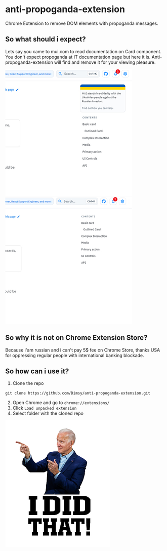 # anti-propoganda-extension
Chrome Extension to remove DOM elements with propoganda messages.

## So what should i expect?
Lets say you came to mui.com to read documentation on Card component. You don't expect propoganda at IT documentation page but here it is. Anti-propoganda-extension will find and remove it for your viewing pleasure. 

![Totally Great Man](/images/noEx.jpg) ![Totally Great Man](/images/withEx.jpg)

## So why it is not on Chrome Extension Store?
Because i'am russian and i can't pay 5$ fee on Chrome Store, thanks USA for oppressing regular people with international banking blockade.

## So how can i use it?
1. Clone the repo
```
git clone https://github.com/Dimsy/anti-propoganda-extension.git
```

2. Open Chrome and go to `chrome://extensions/`
3. Click `Load unpacked extension`
4. Select folder with the cloned repo

![Totally Great Man](/images/bestFriend.png)
